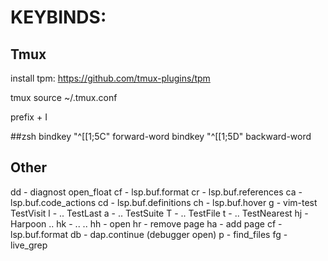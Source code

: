 # KEYBINDS:
## Tmux
install tpm: https://github.com/tmux-plugins/tpm

tmux source ~/.tmux.conf

prefix + I

##zsh
bindkey "^[[1;5C" forward-word
bindkey "^[[1;5D" backward-word


## Other
<leader>dd - diagnost open_float
<leader>cf - lsp.buf.format
<leader>cr - lsp.buf.references
<leader>ca - lsp.buf.code_actions
<leader>cd - lsp.buf.definitions
<leader>ch - lsp.buf.hover
<leader>g - vim-test TestVisit
<leader>l - .. TestLast
<leader>a - .. TestSuite
<leader>T - .. TestFile
<leader>t - .. TestNearest
<leader>hj - Harpoon ..
<leader>hk - .. ..
<leader> hh - open
<leader> hr - remove page
<leader>ha - add page
<leader>cf - lsp.buf.format
<leader>db - dap.continue (debugger open)
<leader>p - find_files
<leader>fg - live_grep
